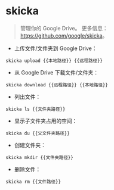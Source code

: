 # skicka

> 管理你的 Google Drive。
> 更多信息：<https://github.com/google/skicka>。

- 上传文件/文件夹到 Google Drive：

`skicka upload {{本地路径}} {{远程路径}}`

- 从 Google Drive 下载文件/文件夹：

`skicka download {{远程路径}} {{本地路径}}`

- 列出文件：

`skicka ls {{文件夹路径}}`

- 显示子文件夹占用的空间：

`skicka du {{父文件夹路径}}`

- 创建文件夹：

`skicka mkdir {{文件夹路径}}`

- 删除文件：

`skicka rm {{文件路径}}`